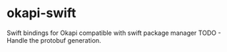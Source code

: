 # okapi-swift
Swift bindings for Okapi compatible with swift package manager
TODO - Handle the protobuf generation.
